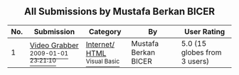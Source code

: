 ﻿<div align="center">

## All Submissions by Mustafa Berkan BICER

</div>

No.  | Submission | Category | By   | User Rating
---- | ---------- | -------- | ---- | -----------
1 | [Video Grabber<br /><sup>2009-01-01 23:21:10</sup>](https://github.com/Planet-Source-Code/mustafa-berkan-bicer-video-grabber__1-71591) | [Internet/ HTML<br /><sup>Visual Basic</sup>](../ByCategory/internet-html__1-34.md) | Mustafa Berkan BICER | 5.0 (15 globes from 3 users)
